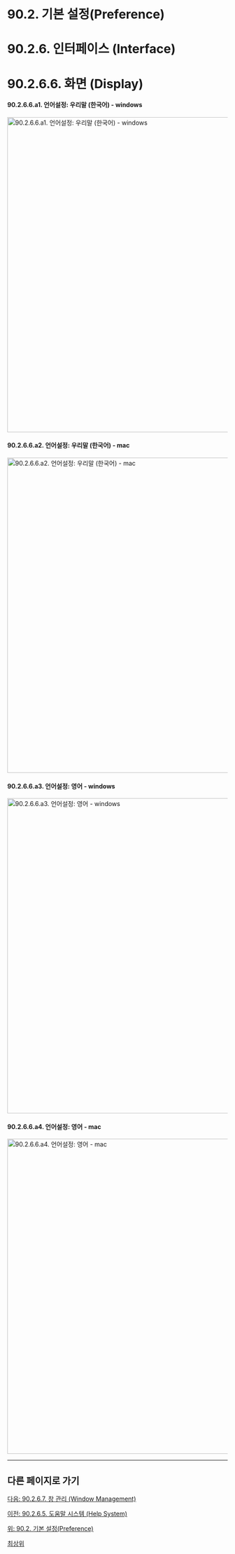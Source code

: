 # 90.2. 기본 설정(Preference)
# 90.2.6. 인터페이스 (Interface)
# 90.2.6.6. 화면 (Display)

#### 90.2.6.6.a1. 언어설정: 우리말 (한국어) - windows

<img width="720" alt="90.2.6.6.a1. 언어설정: 우리말 (한국어) - windows" environment="MacOS:Sonoma 14.2.1 GIMP 2.10.36" src="https://github.com/wonder13662/gimp/assets/15767104/f63a0831-b7f2-4cc6-9d37-1305b1937908">

#### 90.2.6.6.a2. 언어설정: 우리말 (한국어) - mac

<img width="720" alt="90.2.6.6.a2. 언어설정: 우리말 (한국어) - mac" environment="MacOS:Sonoma 14.2.1 GIMP 2.10.36" src="https://github.com/wonder13662/gimp/assets/15767104/78b1c17a-1d82-4a76-b416-0d8cc6dd04ed">

#### 90.2.6.6.a3. 언어설정: 영어 - windows

<img width="720" alt="90.2.6.6.a3. 언어설정: 영어 - windows" environment="MacOS:Sonoma 14.2.1 GIMP 2.10.36" src="https://github.com/wonder13662/gimp/assets/15767104/ada346d8-dd01-4203-96dd-6069dde93175">

#### 90.2.6.6.a4. 언어설정: 영어 - mac

<img width="720" alt="90.2.6.6.a4. 언어설정: 영어 - mac" environment="MacOS:Sonoma 14.2.1 GIMP 2.10.36" src="https://github.com/wonder13662/gimp/assets/15767104/f323f948-fe09-4368-9484-5517af5e0462">

***

## 다른 페이지로 가기

[다음: 90.2.6.7. 창 관리 (Window Management)](./90-02-06-interfacex-07-window-management.md)

[이전: 90.2.6.5. 도움말 시스템 (Help System)](./90-02-06-interfacex-05-help-system.md)

[위: 90.2. 기본 설정(Preference)](./90-02-00-preference.md)

[최상위](./00-home.md)
